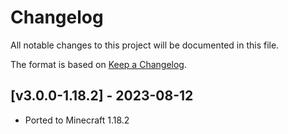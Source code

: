 # Changelog
All notable changes to this project will be documented in this file.

The format is based on [Keep a Changelog].

## [v3.0.0-1.18.2] - 2023-08-12
- Ported to Minecraft 1.18.2

[Keep a Changelog]: https://keepachangelog.com/en/1.0.0/
